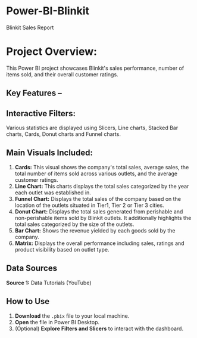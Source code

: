 # Power-BI-Blinkit
Blinkit Sales Report 
# Project Overview: 
This Power BI project showcases Blinkit's sales performance, number of items sold, and their overall customer ratings.
## Key Features – 

## Interactive Filters: 
Various statistics are displayed using Slicers, Line charts, Stacked Bar charts, Cards, Donut charts and Funnel charts.

## Main Visuals Included:
1. **Cards:** This visual shows the company's total sales, average sales, the total number of items sold across various outlets, and the average customer ratings.
2. **Line Chart:** This charts displays the total sales categorized by the year each outlet was established in.
3. **Funnel Chart:** Displays the total sales of the company based on the location of the outlets situated in Tier1, Tier 2 or Tier 3 cities.
4. **Donut Chart:** Displays the total sales generated from perishable and non-perishable items sold by Blinkit outlets. It additionally highlights the total sales categorized by the size of the outlets.
5. **Bar Chart:** Shows the revenue yielded by each goods sold by the company.
6. **Matrix:** Displays the overall performance including sales, ratings and product visibility based on outlet type.

## Data Sources 
**Source 1:** Data Tutorials (YouTube)

## How to Use 
1. **Download** the `.pbix` file to your local machine. 
2. **Open** the file in Power BI Desktop. 
3. (Optional) **Explore Filters and Slicers** to interact with the dashboard.
